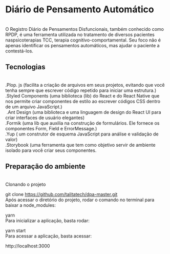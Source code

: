 
<h1>Diário de Pensamento Automático</h1><br/>
O Registro Diário de Pensamentos Disfuncionais, também conhecido como RPDP, é uma ferramenta utilizada no tratamento de diversos pacientes naspsicoterapias TCC, terapia cognitivo-comportamental. Seu foco não é apenas identificar os pensamentos automáticos, mas ajudar o paciente a contestá-los.<br/>


<h2>Tecnologias</h2><br/>
 .Plop. js (facilita a criação de arquivos em seus projetos, evitando que você tenha sempre que escrever código repetido para iniciar uma estrutura.)<br/>
 .Styled Components (uma biblioteca (lib) do React e do React Native que nos permite criar componentes de estilo ao escrever códigos CSS dentro de um arquivo JavaScript.)<br/>
 .Ant Design (uma biblioteca e uma linguagem de design do React UI para criar interfaces de usuário elegantes)<br/>
 .Formik (uma lib que auxilia na construção de formulários. Ele fornece os componentes Form, Field e ErrorMessage.)<br/> 
 .Yup ( um construtor de esquema JavaScript para análise e validação de valor)<br/>
 .Storybook (uma ferramenta que tem como objetivo servir de ambiente isolado para você criar seus componentes.<br/>
 
<h2>Preparação do ambiente</h2><br/>
Clonando o projeto<br/>

git clone https://github.com/talitatech/dpa-master.git<br/>
Após acessar o diretório do projeto, rodar o comando no terminal para baixar a node_modules:

yarn<br/>
Para inicializar a aplicação, basta rodar:

yarn start<br/>
Para acessar a aplicação, basta acessar:<br/>

http://localhost:3000<br/>
